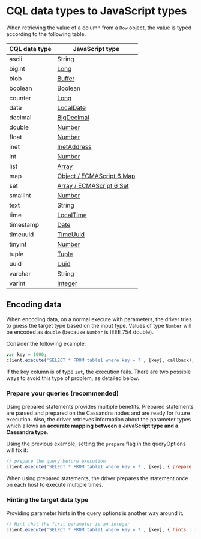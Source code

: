 # CQL data types to JavaScript types

When retrieving the value of a column from a `Row` object, the value is typed according to the following table.

CQL data type|JavaScript type
---|---
ascii|String
bigint|[Long](numerical)
blob|[Buffer][buffer]
boolean|Boolean
counter|[Long](numerical)
date|[LocalDate](datetime)
decimal|[BigDecimal](numerical)
double|[Number](numerical)
float|[Number](numerical)
inet|[InetAddress][inetaddress-api]
int|[Number](numerical)
list|[Array](collections)
map|[Object / ECMAScript 6 Map](collections)
set|[Array / ECMAScript 6 Set](collections)
smallint|[Number](numerical)
text|String
time|[LocalTime](datetime)
timestamp|[Date](datetime)
timeuuid|[TimeUuid](uuids)
tinyint|[Number](numerical)
tuple|[Tuple](tuples)
uuid|[Uuid](uuids)
varchar|String
varint|[Integer](numerical)

## Encoding data 

When encoding data, on a normal execute with parameters, the driver tries to guess the target type based on the input
type. Values of type `Number` will be encoded as `double` (because `Number` is IEEE 754 double).

Consider the following example:

```javascript
var key = 1000;
client.execute('SELECT * FROM table1 where key = ?', [key], callback);
```

If the key column is of type `int`, the execution fails. There are two possible ways to avoid this type of problem, as
detailed below.

### Prepare your queries (recommended)

Using prepared statements provides multiple benefits. Prepared statements are parsed and prepared on the Cassandra nodes
and are ready for future execution. Also, the driver retrieves information about the parameter types which allows an
**accurate mapping between a JavaScript type and a Cassandra type**.

Using the previous example, setting the `prepare` flag in the queryOptions will fix it:

```javascript
// prepare the query before execution 
client.execute('SELECT * FROM table1 where key = ?', [key], { prepare : true }, callback);
```

When using prepared statements, the driver prepares the statement once on each host to execute multiple times.

### Hinting the target data type

Providing parameter hints in the query options is another way around it.

```javascript
// Hint that the first parameter is an integer 
client.execute('SELECT * FROM table1 where key = ?', [key], { hints : ['int'] }, callback);
```

[inetaddress-api]: http://docs.datastax.com/en/drivers/nodejs/3.0/module-types-InetAddress.html
[buffer]: https://nodejs.org/api/buffer.html